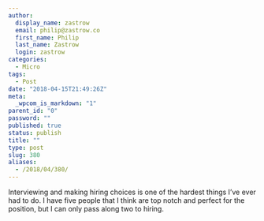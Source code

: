 ```yaml
---
author:
  display_name: zastrow
  email: philip@zastrow.co
  first_name: Philip
  last_name: Zastrow
  login: zastrow
categories:
  - Micro
tags:
  - Post
date: "2018-04-15T21:49:26Z"
meta:
  _wpcom_is_markdown: "1"
parent_id: "0"
password: ""
published: true
status: publish
title: ""
type: post
slug: 380
aliases:
  - /2018/04/380/
---
```

<p>Interviewing and making hiring choices is one of the hardest things I’ve ever had to do. I have five people that I think are top notch and perfect for the position, but I can only pass along two to hiring.</p>
